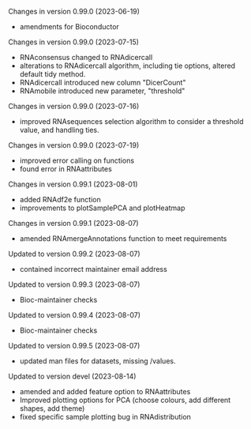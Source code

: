 Changes in version  0.99.0 (2023-06-19)
+ amendments for Bioconductor

Changes in version 0.99.0 (2023-07-15)
+ RNAconsensus changed to RNAdicercall
+ alterations to RNAdicercall algorithm, including tie options, altered default tidy method. 
+ RNAdicercall introduced new column "DicerCount" 
+ RNAmobile introduced new parameter, "threshold"

Changes in version  0.99.0 (2023-07-16)
+ improved RNAsequences selection algorithm to consider a threshold value, and 
handling ties. 

Changes in version  0.99.0 (2023-07-19)
+ improved error calling on functions
+ found error in RNAattributes

Changes in version 0.99.1 (2023-08-01)
+ added RNAdf2e function
+ improvements to plotSamplePCA and plotHeatmap

Changes in version  0.99.1 (2023-08-07)
+ amended RNAmergeAnnotations function to meet requirements

Updated to version  0.99.2 (2023-08-07)
+ contained incorrect maintainer email address

Updated to version  0.99.3 (2023-08-07)
+ Bioc-maintainer checks

Updated to version  0.99.4 (2023-08-07)
+ Bioc-maintainer checks

Updated to version  0.99.5 (2023-08-07)
+ updated man files for datasets, missing /values.

Updated to version devel (2023-08-14)
+ amended and added feature option to RNAattributes 
+ Improved plotting options for PCA (choose colours, add different shapes, add theme)
+ fixed specific sample plotting bug in RNAdistribution 